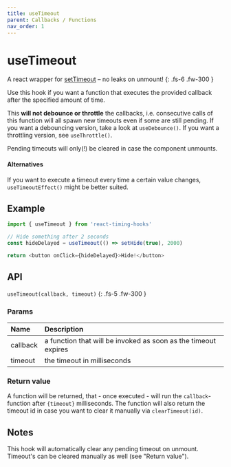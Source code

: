 ```yaml
---
title: useTimeout
parent: Callbacks / Functions
nav_order: 1
---
```


# useTimeout

A react wrapper for [setTimeout](https://developer.mozilla.org/en-US/docs/Web/API/setTimeout) – no leaks on unmount!
{: .fs-6 .fw-300 }

Use this hook if you want a function that executes the provided callback after the specified amount of time.

This **will not debounce or throttle** the callbacks, i.e. consecutive calls of this function will all spawn
new timeouts even if some are still pending. If you want a debouncing version, take a look at `useDebounce()`.
If you want a throttling version, see `useThrottle()`.

Pending timeouts will only(!) be cleared in case the component unmounts.

#### Alternatives

If you want to execute a timeout every time a certain value changes, `useTimeoutEffect()` might be better suited.

## Example

```javascript
import { useTimeout } from 'react-timing-hooks'

// Hide something after 2 seconds
const hideDelayed = useTimeout(() => setHide(true), 2000)

return <button onClick={hideDelayed}>Hide!</button>
```

## API

`useTimeout(callback, timeout)`
{: .fs-5 .fw-300 }

### Params

| Name     | Description                                                    |
|:---------|:---------------------------------------------------------------|
| callback | a function that will be invoked as soon as the timeout expires |
| timeout  | the timeout in milliseconds                                    |

### Return value

A function will be returned, that - once executed - will run the `callback`-function after `{timeout}` milliseconds.
The function will also return the timeout id in case you want to clear it manually via `clearTimeout(id)`.

## Notes

This hook will automatically clear any pending timeout on unmount. Timeout's can be cleared manually as well (see "Return value").

